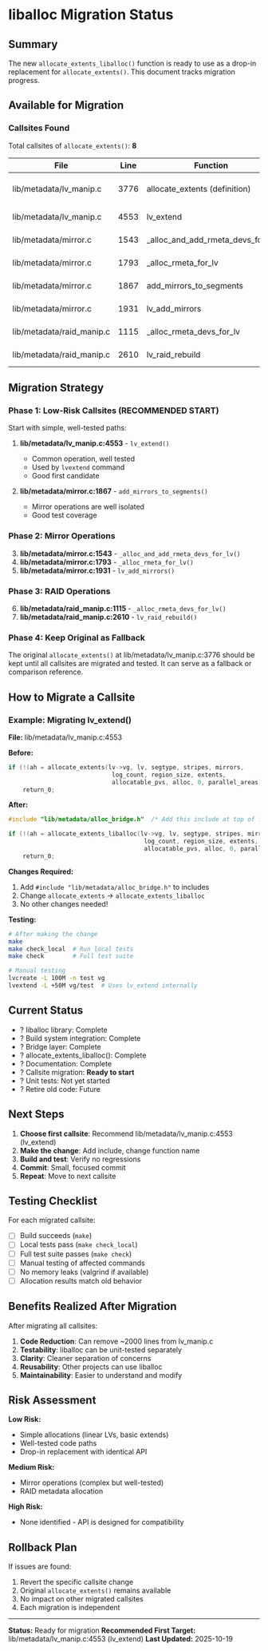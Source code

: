 # liballoc Migration Status

## Summary

The new `allocate_extents_liballoc()` function is ready to use as a drop-in replacement for `allocate_extents()`. This document tracks migration progress.

## Available for Migration

### Callsites Found

Total callsites of `allocate_extents()`: **8**

| File | Line | Function | Status |
|------|------|----------|--------|
| lib/metadata/lv_manip.c | 3776 | allocate_extents (definition) | ? Keep as fallback |
| lib/metadata/lv_manip.c | 4553 | lv_extend | ? Ready |
| lib/metadata/mirror.c | 1543 | _alloc_and_add_rmeta_devs_for_lv | ? Ready |
| lib/metadata/mirror.c | 1793 | _alloc_rmeta_for_lv | ? Ready |
| lib/metadata/mirror.c | 1867 | add_mirrors_to_segments | ? Ready |
| lib/metadata/mirror.c | 1931 | lv_add_mirrors | ? Ready |
| lib/metadata/raid_manip.c | 1115 | _alloc_rmeta_devs_for_lv | ? Ready |
| lib/metadata/raid_manip.c | 2610 | lv_raid_rebuild | ? Ready |

## Migration Strategy

### Phase 1: Low-Risk Callsites (RECOMMENDED START)

Start with simple, well-tested paths:

1. **lib/metadata/lv_manip.c:4553** - `lv_extend()`
   - Common operation, well tested
   - Used by `lvextend` command
   - Good first candidate

2. **lib/metadata/mirror.c:1867** - `add_mirrors_to_segments()`
   - Mirror operations are well isolated
   - Good test coverage

### Phase 2: Mirror Operations

3. **lib/metadata/mirror.c:1543** - `_alloc_and_add_rmeta_devs_for_lv()`
4. **lib/metadata/mirror.c:1793** - `_alloc_rmeta_for_lv()`
5. **lib/metadata/mirror.c:1931** - `lv_add_mirrors()`

### Phase 3: RAID Operations

6. **lib/metadata/raid_manip.c:1115** - `_alloc_rmeta_devs_for_lv()`
7. **lib/metadata/raid_manip.c:2610** - `lv_raid_rebuild()`

### Phase 4: Keep Original as Fallback

The original `allocate_extents()` at lib/metadata/lv_manip.c:3776 should be kept until all callsites are migrated and tested. It can serve as a fallback or comparison reference.

## How to Migrate a Callsite

### Example: Migrating lv_extend()

**File:** lib/metadata/lv_manip.c:4553

**Before:**
```c
if (!(ah = allocate_extents(lv->vg, lv, segtype, stripes, mirrors,
                             log_count, region_size, extents,
                             allocatable_pvs, alloc, 0, parallel_areas)))
    return_0;
```

**After:**
```c
#include "lib/metadata/alloc_bridge.h"  /* Add this include at top of file */

if (!(ah = allocate_extents_liballoc(lv->vg, lv, segtype, stripes, mirrors,
                                      log_count, region_size, extents,
                                      allocatable_pvs, alloc, 0, parallel_areas)))
    return_0;
```

**Changes Required:**
1. Add `#include "lib/metadata/alloc_bridge.h"` to includes
2. Change `allocate_extents` -> `allocate_extents_liballoc`
3. No other changes needed!

**Testing:**
```bash
# After making the change
make
make check_local  # Run local tests
make check        # Full test suite

# Manual testing
lvcreate -L 100M -n test vg
lvextend -L +50M vg/test  # Uses lv_extend internally
```

## Current Status

- ? liballoc library: Complete
- ? Build system integration: Complete
- ? Bridge layer: Complete
- ? allocate_extents_liballoc(): Complete
- ? Documentation: Complete
- ? Callsite migration: **Ready to start**
- ? Unit tests: Not yet started
- ? Retire old code: Future

## Next Steps

1. **Choose first callsite**: Recommend lib/metadata/lv_manip.c:4553 (lv_extend)
2. **Make the change**: Add include, change function name
3. **Build and test**: Verify no regressions
4. **Commit**: Small, focused commit
5. **Repeat**: Move to next callsite

## Testing Checklist

For each migrated callsite:

- [ ] Build succeeds (`make`)
- [ ] Local tests pass (`make check_local`)
- [ ] Full test suite passes (`make check`)
- [ ] Manual testing of affected commands
- [ ] No memory leaks (valgrind if available)
- [ ] Allocation results match old behavior

## Benefits Realized After Migration

After migrating all callsites:

1. **Code Reduction**: Can remove ~2000 lines from lv_manip.c
2. **Testability**: liballoc can be unit-tested separately
3. **Clarity**: Cleaner separation of concerns
4. **Reusability**: Other projects can use liballoc
5. **Maintainability**: Easier to understand and modify

## Risk Assessment

**Low Risk:**
- Simple allocations (linear LVs, basic extends)
- Well-tested code paths
- Drop-in replacement with identical API

**Medium Risk:**
- Mirror operations (complex but well-tested)
- RAID metadata allocation

**High Risk:**
- None identified - API is designed for compatibility

## Rollback Plan

If issues are found:
1. Revert the specific callsite change
2. Original `allocate_extents()` remains available
3. No impact on other migrated callsites
4. Each migration is independent

---

**Status:** Ready for migration
**Recommended First Target:** lib/metadata/lv_manip.c:4553 (lv_extend)
**Last Updated:** 2025-10-19
